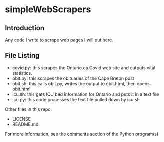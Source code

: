 # simpleWebScrapers

## Introduction

Any code I write to scrape web pages I will put here.
	
## File Listing

- covid.py:  this  scrapes the Ontario.ca Covid web site and outputs vital statistics.
- obit.py:   this scrapes the obituaries of the Cape Breton post
- obit.sh:   this calls obit.py, writes the output to obit.html, then opens obit.html
- icu.sh:    this gets ICU bed information for Ontario and puts it in a text file
- icu.py:    this code processes the text file pulled down by icu.sh

Other files in this repo:
- LICENSE
- README.md

For more information, see the comments section of the Python program(s)